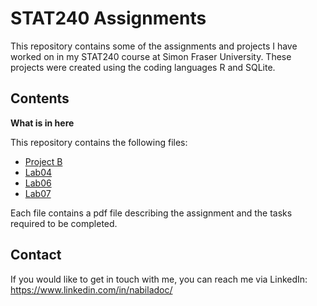 # STAT240 Assignments
This repository contains some of the assignments and projects I have worked on in my STAT240 course at Simon Fraser University. These projects were created using the coding languages R and SQLite.

## Contents
**What is in here**

This repository contains the following files:
- [Project B](https://github.com/ndoctor4/STAT240/tree/master/Project%20B)
- [Lab04](https://github.com/ndoctor4/STAT240/tree/master/lab04)
- [Lab06](https://github.com/ndoctor4/STAT240/tree/master/lab06)
- [Lab07](https://github.com/ndoctor4/STAT240/tree/master/lab07)

Each file contains a pdf file describing the assignment and the tasks required to be completed.

## Contact
If you would like to get in touch with me, you can reach me via LinkedIn: https://www.linkedin.com/in/nabiladoc/
